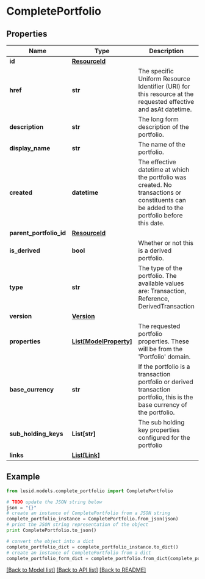 # CompletePortfolio


## Properties
Name | Type | Description | Notes
------------ | ------------- | ------------- | -------------
**id** | [**ResourceId**](ResourceId.md) |  | 
**href** | **str** | The specific Uniform Resource Identifier (URI) for this resource at the requested effective and asAt datetime. | [optional] 
**description** | **str** | The long form description of the portfolio. | [optional] 
**display_name** | **str** | The name of the portfolio. | [optional] 
**created** | **datetime** | The effective datetime at which the portfolio was created. No transactions or constituents can be added to the portfolio before this date. | [optional] 
**parent_portfolio_id** | [**ResourceId**](ResourceId.md) |  | [optional] 
**is_derived** | **bool** | Whether or not this is a derived portfolio. | [optional] [readonly] 
**type** | **str** | The type of the portfolio. The available values are: Transaction, Reference, DerivedTransaction | [optional] 
**version** | [**Version**](Version.md) |  | 
**properties** | [**List[ModelProperty]**](ModelProperty.md) | The requested portfolio properties. These will be from the &#39;Portfolio&#39; domain. | [optional] 
**base_currency** | **str** | If the portfolio is a transaction portfolio or derived transaction portfolio, this is the base currency of the portfolio. | [optional] 
**sub_holding_keys** | **List[str]** | The sub holding key properties configured for the portfolio | [optional] 
**links** | [**List[Link]**](Link.md) |  | [optional] 

## Example

```python
from lusid.models.complete_portfolio import CompletePortfolio

# TODO update the JSON string below
json = "{}"
# create an instance of CompletePortfolio from a JSON string
complete_portfolio_instance = CompletePortfolio.from_json(json)
# print the JSON string representation of the object
print CompletePortfolio.to_json()

# convert the object into a dict
complete_portfolio_dict = complete_portfolio_instance.to_dict()
# create an instance of CompletePortfolio from a dict
complete_portfolio_form_dict = complete_portfolio.from_dict(complete_portfolio_dict)
```
[[Back to Model list]](../README.md#documentation-for-models) [[Back to API list]](../README.md#documentation-for-api-endpoints) [[Back to README]](../README.md)


